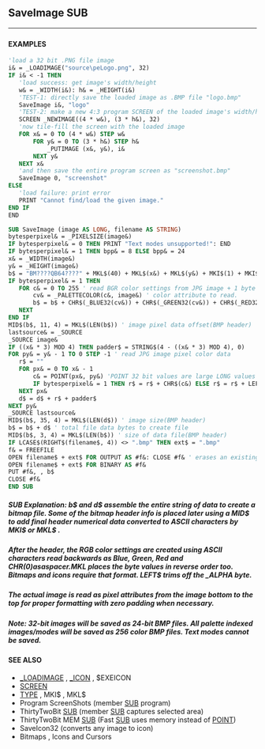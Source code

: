 ## SaveImage SUB
---

### 

#### EXAMPLES
```vb
'load a 32 bit .PNG file image
i& = _LOADIMAGE("source\peLogo.png", 32)
IF i& < -1 THEN
   'load success: get image's width/height
   w& = _WIDTH(i&): h& = _HEIGHT(i&)
   'TEST-1: directly save the loaded image as .BMP file "logo.bmp"
   SaveImage i&, "logo"
   'TEST-2: make a new 4:3 program SCREEN of the loaded image's width/height
   SCREEN _NEWIMAGE((4 * w&), (3 * h&), 32)
   'now tile-fill the screen with the loaded image
   FOR x& = 0 TO (4 * w&) STEP w&
       FOR y& = 0 TO (3 * h&) STEP h&
           _PUTIMAGE (x&, y&), i&
       NEXT y&
   NEXT x&
   'and then save the entire program screen as "screenshot.bmp"
   SaveImage 0, "screenshot"
ELSE
   'load failure: print error
   PRINT "Cannot find/load the given image."
END IF
END

SUB SaveImage (image AS LONG, filename AS STRING)
bytesperpixel& = _PIXELSIZE(image&)
IF bytesperpixel& = 0 THEN PRINT "Text modes unsupported!": END
IF bytesperpixel& = 1 THEN bpp& = 8 ELSE bpp& = 24
x& = _WIDTH(image&)
y& = _HEIGHT(image&)
b$ = "BM????QB64????" + MKL$(40) + MKL$(x&) + MKL$(y&) + MKI$(1) + MKI$(bpp&) + MKL$(0) + "????" + STRING$(16, 0) 'partial BMP header info(???? to be filled later)
IF bytesperpixel& = 1 THEN
   FOR c& = 0 TO 255 ' read BGR color settings from JPG image + 1 byte spacer(CHR$(0))
       cv& = _PALETTECOLOR(c&, image&) ' color attribute to read.
       b$ = b$ + CHR$(_BLUE32(cv&)) + CHR$(_GREEN32(cv&)) + CHR$(_RED32(cv&)) + CHR$(0) 'spacer byte
   NEXT
END IF
MID$(b$, 11, 4) = MKL$(LEN(b$)) ' image pixel data offset(BMP header)
lastsource& = _SOURCE
_SOURCE image&
IF ((x& * 3) MOD 4) THEN padder$ = STRING$(4 - ((x& * 3) MOD 4), 0)
FOR py& = y& - 1 TO 0 STEP -1 ' read JPG image pixel color data
   r$ = ""
   FOR px& = 0 TO x& - 1
       c& = POINT(px&, py&) 'POINT 32 bit values are large LONG values
       IF bytesperpixel& = 1 THEN r$ = r$ + CHR$(c&) ELSE r$ = r$ + LEFT$(MKL$(c&), 3)
   NEXT px&
   d$ = d$ + r$ + padder$
NEXT py&
_SOURCE lastsource&
MID$(b$, 35, 4) = MKL$(LEN(d$)) ' image size(BMP header)
b$ = b$ + d$ ' total file data bytes to create file
MID$(b$, 3, 4) = MKL$(LEN(b$)) ' size of data file(BMP header)
IF LCASE$(RIGHT$(filename$, 4)) <> ".bmp" THEN ext$ = ".bmp"
f& = FREEFILE
OPEN filename$ + ext$ FOR OUTPUT AS #f&: CLOSE #f& ' erases an existing file
OPEN filename$ + ext$ FOR BINARY AS #f&
PUT #f&, , b$
CLOSE #f&
END SUB
```
  
##### SUB Explanation: b$ and d$ assemble the entire string of data to create a bitmap file. Some of the bitmap header info is placed later using a MID$ to add final header numerical data converted to ASCII characters by MKI$ or MKL$ .
##### After the header, the RGB color settings are created using ASCII characters read backwards as Blue, Green, Red and CHR$(0) as a spacer. MKL$ places the byte values in reverse order too. Bitmaps and icons require that format. LEFT$ trims off the _ALPHA byte.
##### The actual image is read as pixel attributes from the image bottom to the top for proper formatting with zero padding when necessary.
##### Note: 32-bit images will be saved as 24-bit BMP files. All palette indexed images/modes will be saved as 256 color BMP files. Text modes cannot be saved.


#### SEE ALSO
* [_LOADIMAGE](./_LOADIMAGE.md) , [_ICON](./_ICON.md) , $EXEICON
* [SCREEN](./SCREEN.md)
* [TYPE](./TYPE.md) , MKI$ , MKL$
* Program ScreenShots (member [SUB](./SUB.md) program)
* ThirtyTwoBit [SUB](./SUB.md) (member [SUB](./SUB.md) captures selected area)
* ThirtyTwoBit MEM [SUB](./SUB.md) (Fast [SUB](./SUB.md) uses memory instead of [POINT](./POINT.md))
* SaveIcon32 (converts any image to icon)
* Bitmaps , Icons and Cursors
